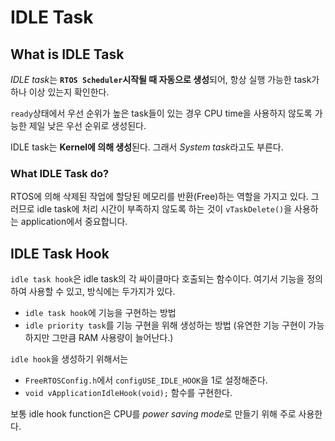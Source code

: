 # IDLE Task

## What is IDLE Task

*IDLE task*는 **`RTOS Scheduler`시작될 때 자동으로 생성**되어, 항상 실행 가능한 task가 하나 이상 있는지 확인한다.

`ready`상태에서 우선 순위가 높은 task들이 있는 경우 CPU time을 사용하지 않도록 가능한 제일 낮은 우선 순위로 생성된다.

IDLE task는 **Kernel에 의해 생성**된다. 그래서 *System task*라고도 부른다.

### What IDLE Task do?

RTOS에 의해 삭제된 작업에 할당된 메모리를 반환(Free)하는 역할을 가지고 있다.
그러므로 idle task에 처리 시간이 부족하지 않도록 하는 것이 `vTaskDelete()`을 사용하는 application에서 중요합니다.

## IDLE Task Hook

`idle task hook`은 idle task의 각 싸이클마다 호출되는 함수이다. 여기서 기능을 정의하여 사용할 수 있고, 방식에는 두가지가 있다.
- `idle task hook`에 기능을 구현하는 방법
- `idle priority task`를 기능 구현을 위해 생성하는 방법 (유연한 기능 구현이 가능하지만 그만큼 RAM 사용량이 늘어난다.)

`idle hook`을 생성하기 위해서는

- `FreeRTOSConfig.h`에서 `configUSE_IDLE_HOOK`을 1로 설정해준다.
- `void vApplicationIdleHook(void);` 함수를 구현한다.

보통 idle hook function은 CPU를 *power saving mode*로 만들기 위해 주로 사용한다.

